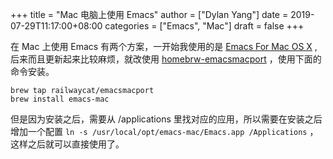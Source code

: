 +++
title = "Mac 电脑上使用 Emacs"
author = ["Dylan Yang"]
date = 2019-07-29T11:17:00+08:00
categories = ["Emacs", "Mac"]
draft = false
+++

在 Mac 上使用 Emacs 有两个方案，一开始我使用的是
[Emacs For Mac OS X](https://emacsformacosx.com/) , 后来而且更新起来比较麻烦，就改使用
[homebrw-emacsmacport](https://github.com/railwaycat/homebrew-emacsmacport)
，使用下面的命令安装。

```shell
brew tap railwaycat/emacsmacport
brew install emacs-mac
```

但是因为安装之后，需要从 /applications 里找对应的应用，所以需要在安装之后增加一个配置 `ln -s /usr/local/opt/emacs-mac/Emacs.app
/Applications` ，这样之后就可以直接使用了。
